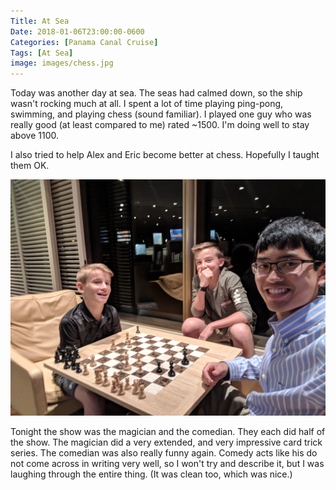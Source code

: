 ```yaml
---
Title: At Sea
Date: 2018-01-06T23:00:00-0600
Categories: [Panama Canal Cruise]
Tags: [At Sea]
image: images/chess.jpg
---
```


Today was another day at sea. The seas had calmed down, so the ship wasn't
rocking much at all. I spent a lot of time playing ping-pong, swimming, and
playing chess (sound familiar). I played one guy who was really good (at least
compared to me) rated ~1500. I'm doing well to stay above 1100.

I also tried to help Alex and Eric become better at chess. Hopefully I taught
them OK.

![Picture of Alex and Eric playing chess](images/chess.jpg)

Tonight the show was the magician and the comedian. They each did half of the
show. The magician did a very extended, and very impressive card trick series.
The comedian was also really funny again. Comedy acts like his do not come
across in writing very well, so I won't try and describe it, but I was laughing
through the entire thing. (It was clean too, which was nice.)
